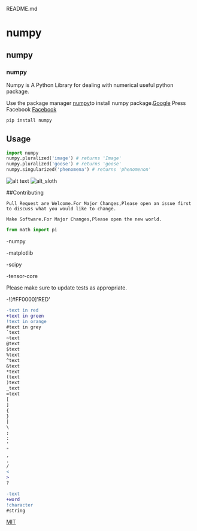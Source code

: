 README.md

# numpy

## numpy

### numpy

Numpy is A Python Library for dealing with numerical useful python package.

Use the package manager [numpy](https://pip.pypa.io/en/stable/)to install numpy package.[Google](google.com)
Press Facebook
[Facebook](www.facebook.com)
[]()

```bash
pip install numpy
```

## Usage

```python
import numpy
numpy.pluralized('image') # returns 'Image'
numpy.pluralized('goose') # returns 'goose'
numpy.singularized('phenomena') # returns 'phenomenon'
```

![alt text](https://www.stellaandchewys.com/wp-content/uploads/maplechristmas.jpg)
![alt_sloth](https://static01.nyt.com/images/2014/01/28/science/28SLOT_SPAN/28SLOT-jumbo.jpg)

##Contributing

```
Pull Request are Welcome.For Major Changes,Please open an issue first to discuss what you would like to change.
```

```
Make Software.For Major Changes,Please open the new world.
```

```python
from math import pi
```
-numpy

-matplotlib

-scipy

-tensor-core

Please make sure to update tests as appropriate.

-![#FF0000]'RED'

```diff
-text in red
+text in green
!text in orange
#text in grey
`text
~text
@text
$text
%text
^text
&text
*text
(text
)text
_text
=text
[
]
{
}
|
\
;
:
'
"
,
.
/
<
>
?
```

```diff
-text
+word
!character
#string
```

[MIT](https://choosealicense.com/licenses/mit/)
